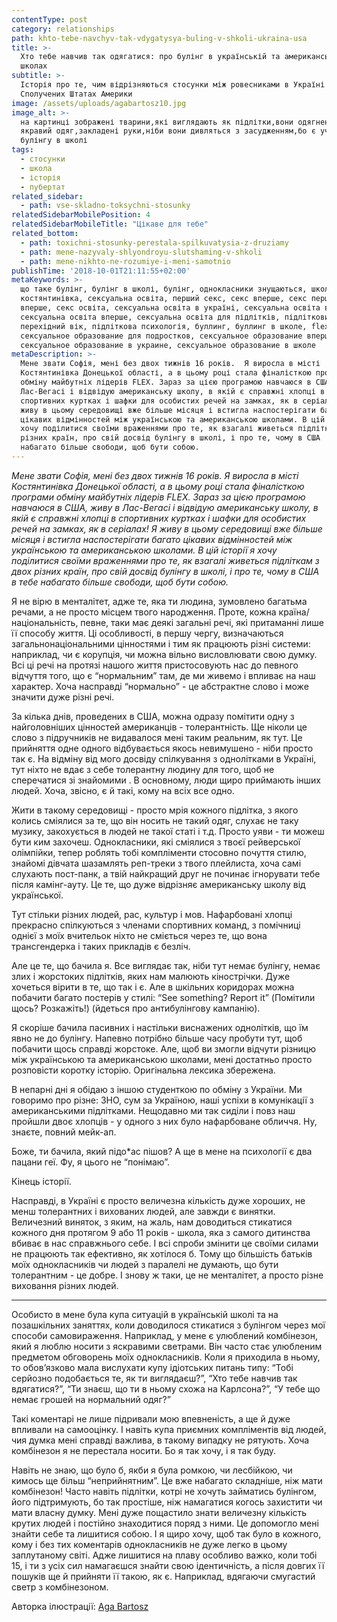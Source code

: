```yaml
---
contentType: post
category: relationships
path: khto-tebe-navchyv-tak-vdygatysya-buling-v-shkoli-ukraina-usa
title: >-
  Хто тебе навчив так одягатися: про булінг в українській та американській
  школах
subtitle: >-
  Історія про те, чим відрізняються стосунки між ровесниками в Україні та
  Сполучених Штатах Америки
image: /assets/uploads/agabartosz10.jpg
image_alt: >-
  на картинці зображені тварини,які виглядають як підлітки,вони одягнені в
  якравий одяг,закладені руки,ніби вони дивляться з засудженням,бо є учасниками
  булінгу в школі
tags:
  - стосунки
  - школа
  - історія
  - пубертат
related_sidebar:
  - path: vse-skladno-toksychni-stosunky
relatedSidebarMobilePosition: 4
relatedSidebarMobileTitle: "Цікаве для тебе"
related_bottom:
  - path: toxichni-stosunky-perestala-spilkuvatysia-z-druziamy
  - path: mene-nazyvaly-shlyondroyu-slutshaming-v-shkoli
  - path: mene-nikhto-ne-rozumiye-i-meni-samotnio
publishTime: '2018-10-01T21:11:55+02:00'
metaKeywords: >-
  що таке булінг, булінг в школі, булінг, однокласники знущаються, школа в сша,
  костянтинівка, сексуальна освіта, перший секс, секс вперше, секс перший раз,
  вперше, секс освіта, сексуальна освіта в україні, сексуальна освіта в школі,
  сексуальна освіта вперше, сексуальна освіта для підлітків, підлітковий вік,
  перехідний вік, підліткова психологія, буллинг, буллинг в школе, flex,
  сексуальное образование для подростков, сексуальное образование вперше,
  сексуальное образование в украине, сексуальное образование в школе
metaDescription: >-
  Мене звати Софія, мені без двох тижнів 16 років.  Я виросла в місті
  Костянтинівка Донецької області, а в цьому році стала фіналісткою програми
  обміну майбутніх лідерів FLEX. Зараз за цією програмою навчаюся в США, живу в
  Лас-Вегасі і відвідую американську школу, в якій є справжні хлопці в
  спортивних куртках і шафки для особистих речей на замках, як в серіалах!  Я
  живу в цьому середовищі вже більше місяця і встигла наспостерігати багато
  цікавих відмінностей між українською та американською школами. В цій історії я
  хочу поділитися своїми враженнями про те, як взагалі живеться підліткам з двох
  різних країн, про свій досвід булінгу в школі, і про те, чому в США  в тебе
  набагато більше свободи, щоб бути собою.
---
```

_Мене звати Софія, мені без двох тижнів 16 років.  Я виросла в місті Костянтинівка Донецької області, а в цьому році стала фіналісткою програми обміну майбутніх лідерів FLEX. Зараз за цією програмою навчаюся в США, живу в Лас-Вегасі і відвідую американську школу, в якій є справжні хлопці в спортивних куртках і шафки для особистих речей на замках, як в серіалах!  Я живу в цьому середовищі вже більше місяця і встигла наспостерігати багато цікавих відмінностей між українською та американською школами. В цій історії я хочу поділитися своїми враженнями про те, як взагалі живеться підліткам з двох різних країн, про свій досвід булінгу в школі, і про те, чому в США  в тебе набагато більше свободи, щоб бути собою._

Я не вірю в менталітет, адже те, яка ти людина, зумовлено багатьма речами, а не просто місцем твого народження. Проте, кожна країна/національність, певне, таки має деякі загальні речі, які притаманні лише її способу життя. Ці особливості, в першу чергу, визначаються загальнонаціональними цінностями і тим як працюють різні системи: наприклад, чи є корупція, чи можна вільно висловлювати свою думку. Всі ці речі на протязі нашого життя пристосовують нас до певного відчуття того, що є “нормальним” там, де ми живемо і впливає на наш характер. Хоча насправді “нормально” - це абстрактне слово і може значити дуже різні речі.

За кілька днів, проведених в США, можна одразу помітити одну з найголовніших цінностей американців - толерантність.  Ще ніколи це слово з підручників не видавалося мені таким реальним, як тут. Це прийняття одне одного відбувається якось невимушено - ніби просто так є. На відміну від мого досвіду спілкування з однолітками в Україні, тут ніхто не вдає з себе толерантну людину для того, щоб не сперечатися зі знайомими . В основному, люди щиро приймають інших людей. Хоча, звісно, є й такі, кому на всіх все одно. 

Жити в такому середовищі - просто мрія кожного підлітка, з якого колись сміялися за те, що він носить не такий одяг, слухає не таку музику, закохується в людей не такої статі і т.д. Просто уяви -  ти можеш бути ким захочеш. Однокласники, які сміялися з твоєї рейверської олімпійки, тепер роблять тобі компліменти стосовно почуття стилю, знайомі дівчата шазамлять реп-треки з твого плейлиста, хоча самі слухають пост-панк, а твій найкращий друг не починає ігнорувати тебе після камінг-ауту.  Це те, що дуже відрізняє американську школу від української.  

Тут стільки різних людей, рас, культур і мов. Нафарбовані хлопці прекрасно спілкуються з членами спортивних команд, з помічниці однієї з моїх вчительок ніхто не сміється через те, що вона трансгендерка і таких прикладів є безліч.

Але це те, що бачила я.  Все виглядає так, ніби тут немає булінгу, немає злих і жорстоких підлітків, яких нам малюють кінострічки.  Дуже хочеться вірити в те, що так і є.  Але в шкільних коридорах можна побачити багато постерів у стилі: “See something?  Report it” (Помітили щось? Розкажіть!) (йдеться про антибулінгову кампанію). 

Я скоріше бачила пасивних і настільки виснажених однолітків, що їм явно не до булінгу. Напевно потрібно більше часу пробути тут, щоб побачити щось справді жорстоке. Але, щоб ви змогли відчути різницю між українською та американською школами, мені достатньо просто розповісти коротку історію. Оригінальна лексика збережена. 

В непарні дні я обідаю з іншою студенткою по обміну з України. Ми говоримо про різне: ЗНО, сум за Україною, наші успіхи в комунікації з американськими підлітками. Нещодавно ми так сиділи і повз наш пройшли двоє хлопців - у одного з них було нафарбоване обличчя. Ну, знаєте, повний мейк-ап.

Боже, ти бачила, який підо*ас пішов?  А ще в мене на психології є два пацани геї. Фу, я цього не “понімаю”. 

Кінець історії. 

Насправді, в Україні є просто величезна кількість дуже хороших, не менш толерантних і вихованих людей, але завжди є винятки. Величезний виняток, з яким, на жаль, нам доводиться стикатися кожного дня протягом 9 або 11 років - школа, яка з самого дитинства вбиває в нас справжнього себе. І всі спроби змінити це своїми силами не працюють так ефективно, як хотілося б. Тому що більшість батьків моїх однокласників чи людей з паралелі не думають, що бути толерантним  - це добре. І знову ж таки, це не менталітет, а просто різне виховання різних людей. 

- - -

Особисто в мене була купа ситуацій в українській школі та на позашкільних заняттях, коли доводилося стикатися з булінгом через мої способи самовираження. Наприклад, у мене є улюблений комбінезон, який я люблю носити з яскравими светрами. Він часто стає улюбленим предметом обговорень моїх однокласників. Коли я приходила в ньому, то обов’язково мала вислухати купу ідіотських питань типу: “Тобі серйозно подобається те, як ти виглядаєш?”, “Хто тебе навчив так вдягатися?”, “Ти знаєш, що ти в ньому схожа на Карлсона?”, “У тебе що немає грошей на нормальний одяг?”

Такі коментарі не лише підривали мою впевненість, а ще й дуже впливали на самооцінку. І навіть купа приємних компліментів від людей, чия думка мені справді важлива, в такому випадку не рятують. Хоча комбінезон я не перестала носити. Бо я так хочу, і я так буду.

Навіть не знаю, що було б, якби я була ромкою, чи лесбійкою, чи кимось ще більш “неприйнятним”. Це вже набагато складніше, ніж мати комбінезон! Часто навіть підлітки, котрі не хочуть займатись булінгом, його підтримують, бо так простіше, ніж намагатися когось захистити чи мати власну думку. Мені дуже пощастило знати величезну кількість крутих людей і постійно знаходитися поряд з ними. Це допомогло мені знайти себе та лишитися собою. І я щиро хочу, щоб так було в кожного, кому і без тих коментарів однокласників не дуже легко в цьому заплутаному світі. Адже лишитися на плаву особливо важко, коли тобі 15, і ти з усіх сил намагаєшся знайти свою ідентичність, а після довгих її пошуків ще й прийняти її такою, як є. Наприклад, вдягаючи смугастий светр з комбінезоном.

Авторка ілюстрації: [Aga Bartosz](https://www.agabartosz.com)
